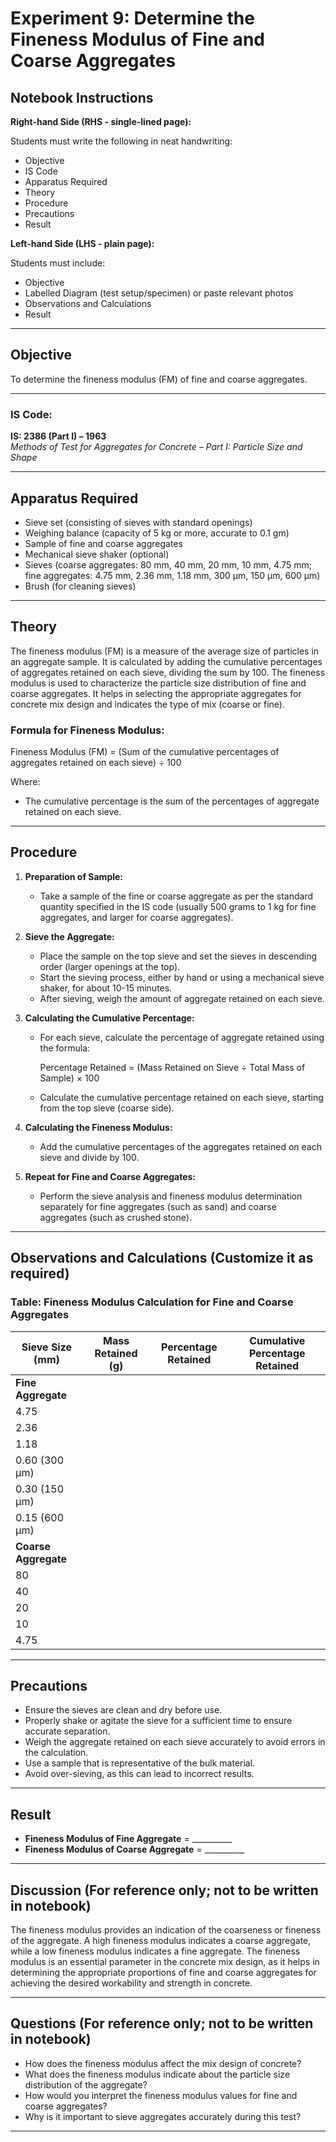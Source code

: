 # Experiment 9: **Determine the Fineness Modulus of Fine and Coarse Aggregates**

## Notebook Instructions

**Right-hand Side (RHS - single-lined page):**  

Students must write the following in neat handwriting:  
- Objective  
- IS Code  
- Apparatus Required  
- Theory  
- Procedure  
- Precautions  
- Result

**Left-hand Side (LHS - plain page):**  

Students must include:  
- Objective  
- Labelled Diagram (test setup/specimen) or paste relevant photos  
- Observations and Calculations  
- Result

---

## Objective

To determine the fineness modulus (FM) of fine and coarse aggregates.

---

### IS Code:
**IS: 2386 (Part I) – 1963**  
*Methods of Test for Aggregates for Concrete – Part I: Particle Size and Shape*

---

## Apparatus Required

- Sieve set (consisting of sieves with standard openings)  
- Weighing balance (capacity of 5 kg or more, accurate to 0.1 gm)  
- Sample of fine and coarse aggregates  
- Mechanical sieve shaker (optional)  
- Sieves (coarse aggregates: 80 mm, 40 mm, 20 mm, 10 mm, 4.75 mm; fine aggregates: 4.75 mm, 2.36 mm, 1.18 mm, 300 µm, 150 µm, 600 µm)  
- Brush (for cleaning sieves)  

---

## Theory

The fineness modulus (FM) is a measure of the average size of particles in an aggregate sample. It is calculated by adding the cumulative percentages of aggregates retained on each sieve, dividing the sum by 100. The fineness modulus is used to characterize the particle size distribution of fine and coarse aggregates. It helps in selecting the appropriate aggregates for concrete mix design and indicates the type of mix (coarse or fine). 

### **Formula for Fineness Modulus:**

Fineness Modulus (FM) = (Sum of the cumulative percentages of aggregates retained on each sieve) ÷ 100

Where:
- The cumulative percentage is the sum of the percentages of aggregate retained on each sieve.

---

## Procedure

1. **Preparation of Sample:**
   - Take a sample of the fine or coarse aggregate as per the standard quantity specified in the IS code (usually 500 grams to 1 kg for fine aggregates, and larger for coarse aggregates).

2. **Sieve the Aggregate:**
   - Place the sample on the top sieve and set the sieves in descending order (larger openings at the top). 
   - Start the sieving process, either by hand or using a mechanical sieve shaker, for about 10-15 minutes.
   - After sieving, weigh the amount of aggregate retained on each sieve.

3. **Calculating the Cumulative Percentage:**
   - For each sieve, calculate the percentage of aggregate retained using the formula:
   
     Percentage Retained = (Mass Retained on Sieve ÷ Total Mass of Sample) × 100

   - Calculate the cumulative percentage retained on each sieve, starting from the top sieve (coarse side).

4. **Calculating the Fineness Modulus:**
   - Add the cumulative percentages of the aggregates retained on each sieve and divide by 100.

5. **Repeat for Fine and Coarse Aggregates:**
   - Perform the sieve analysis and fineness modulus determination separately for fine aggregates (such as sand) and coarse aggregates (such as crushed stone).

---

## Observations and Calculations (Customize it as required)

### Table: Fineness Modulus Calculation for Fine and Coarse Aggregates

| **Sieve Size (mm)**  | **Mass Retained (g)** | **Percentage Retained** | **Cumulative Percentage Retained** |
|----------------------|-----------------------|-------------------------|-----------------------------------|
| **Fine Aggregate**    |                       |                         |                                   |
| 4.75                  |                       |                         |                                   |
| 2.36                  |                       |                         |                                   |
| 1.18                  |                       |                         |                                   |
| 0.60 (300 µm)         |                       |                         |                                   |
| 0.30 (150 µm)         |                       |                         |                                   |
| 0.15 (600 µm)         |                       |                         |                                   |
| **Coarse Aggregate**  |                       |                         |                                   |
| 80                    |                       |                         |                                   |
| 40                    |                       |                         |                                   |
| 20                    |                       |                         |                                   |
| 10                    |                       |                         |                                   |
| 4.75                  |                       |                         |                                   |

---

## Precautions

- Ensure the sieves are clean and dry before use.
- Properly shake or agitate the sieve for a sufficient time to ensure accurate separation.
- Weigh the aggregate retained on each sieve accurately to avoid errors in the calculation.
- Use a sample that is representative of the bulk material.
- Avoid over-sieving, as this can lead to incorrect results.

---

## Result

- **Fineness Modulus of Fine Aggregate** = __________  
- **Fineness Modulus of Coarse Aggregate** = __________  

---

## Discussion (For reference only; not to be written in notebook)

The fineness modulus provides an indication of the coarseness or fineness of the aggregate. A high fineness modulus indicates a coarse aggregate, while a low fineness modulus indicates a fine aggregate. The fineness modulus is an essential parameter in the concrete mix design, as it helps in determining the appropriate proportions of fine and coarse aggregates for achieving the desired workability and strength in concrete.

---

## Questions (For reference only; not to be written in notebook)

- How does the fineness modulus affect the mix design of concrete?
- What does the fineness modulus indicate about the particle size distribution of the aggregate?
- How would you interpret the fineness modulus values for fine and coarse aggregates? 
- Why is it important to sieve aggregates accurately during this test?

---
